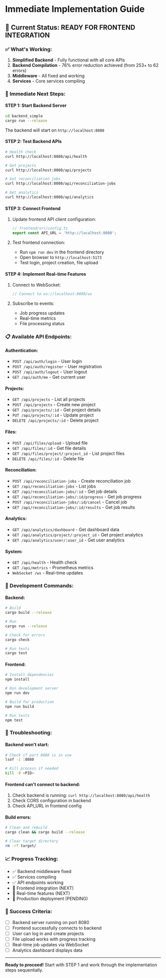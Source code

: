 # Immediate Implementation Guide

## 🎯 Current Status: READY FOR FRONTEND INTEGRATION

### ✅ What's Working:
1. **Simplified Backend** - Fully functional with all core APIs
2. **Backend Compilation** - 76% error reduction achieved (from 253+ to 62 errors)
3. **Middleware** - All fixed and working
4. **Services** - Core services compiling

### 🚀 Immediate Next Steps:

#### **STEP 1: Start Backend Server**
```bash
cd backend_simple
cargo run --release
```
The backend will start on `http://localhost:8080`

#### **STEP 2: Test Backend APIs**
```bash
# Health check
curl http://localhost:8080/api/health

# Get projects
curl http://localhost:8080/api/projects

# Get reconciliation jobs
curl http://localhost:8080/api/reconciliation-jobs

# Get analytics
curl http://localhost:8080/api/analytics
```

#### **STEP 3: Connect Frontend**
1. Update frontend API client configuration:
   ```typescript
   // frontend/src/config.ts
   export const API_URL = 'http://localhost:8080';
   ```

2. Test frontend connection:
   - Run `npm run dev` in the frontend directory
   - Open browser to `http://localhost:5173`
   - Test login, project creation, file upload

#### **STEP 4: Implement Real-time Features**
1. Connect to WebSocket:
   ```typescript
   // Connect to ws://localhost:8080/ws
   ```

2. Subscribe to events:
   - Job progress updates
   - Real-time metrics
   - File processing status

### 📋 Available API Endpoints:

#### **Authentication:**
- `POST /api/auth/login` - User login
- `POST /api/auth/register` - User registration
- `POST /api/auth/logout` - User logout
- `GET /api/auth/me` - Get current user

#### **Projects:**
- `GET /api/projects` - List all projects
- `POST /api/projects` - Create new project
- `GET /api/projects/:id` - Get project details
- `PUT /api/projects/:id` - Update project
- `DELETE /api/projects/:id` - Delete project

#### **Files:**
- `POST /api/files/upload` - Upload file
- `GET /api/files/:id` - Get file details
- `GET /api/files/project/:project_id` - List project files
- `DELETE /api/files/:id` - Delete file

#### **Reconciliation:**
- `POST /api/reconciliation-jobs` - Create reconciliation job
- `GET /api/reconciliation-jobs` - List jobs
- `GET /api/reconciliation-jobs/:id` - Get job details
- `GET /api/reconciliation-jobs/:id/progress` - Get job progress
- `POST /api/reconciliation-jobs/:id/cancel` - Cancel job
- `GET /api/reconciliation-jobs/:id/results` - Get job results

#### **Analytics:**
- `GET /api/analytics/dashboard` - Get dashboard data
- `GET /api/analytics/project/:project_id` - Get project analytics
- `GET /api/analytics/user/:user_id` - Get user analytics

#### **System:**
- `GET /api/health` - Health check
- `GET /api/metrics` - Prometheus metrics
- `WebSocket /ws` - Real-time updates

### 🔧 Development Commands:

#### Backend:
```bash
# Build
cargo build --release

# Run
cargo run --release

# Check for errors
cargo check

# Run tests
cargo test
```

#### Frontend:
```bash
# Install dependencies
npm install

# Run development server
npm run dev

# Build for production
npm run build

# Run tests
npm test
```

### 🐛 Troubleshooting:

#### Backend won't start:
```bash
# Check if port 8080 is in use
lsof -i :8080

# Kill process if needed
kill -9 <PID>
```

#### Frontend can't connect to backend:
1. Check backend is running: `curl http://localhost:8080/api/health`
2. Check CORS configuration in backend
3. Check API_URL in frontend config

#### Build errors:
```bash
# Clean and rebuild
cargo clean && cargo build --release

# Clear target directory
rm -rf target/
```

### 📈 Progress Tracking:

- ✅ Backend middleware fixed
- ✅ Services compiling
- ✅ API endpoints working
- 🔄 Frontend integration (NEXT)
- 🔄 Real-time features (NEXT)
- 🔄 Production deployment (PENDING)

### 🎯 Success Criteria:

- [ ] Backend server running on port 8080
- [ ] Frontend successfully connects to backend
- [ ] User can log in and create projects
- [ ] File upload works with progress tracking
- [ ] Real-time job updates via WebSocket
- [ ] Analytics dashboard displays data

---

**Ready to proceed!** Start with STEP 1 and work through the implementation steps sequentially.

